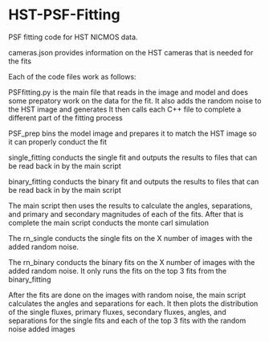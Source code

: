 # HST-PSF-Fitting
PSF fitting code for HST NICMOS data.

cameras.json provides information on the HST cameras that is needed for the fits

Each of the code files work as follows:

PSFfitting.py is the main file that reads in the image and model and does some prepatory work on the data for the fit. It also adds the random noise to the HST image and generates  It then calls each C++ file to complete a different part of the fitting process

PSF_prep bins the model image and prepares it to match the HST image so it can properly conduct the fit

single_fitting conducts the single fit and outputs the results to files that can be read back in by the main script

binary_fitting conducts the binary fit and outputs the results to files that can be read back in by the main script

The main script then uses the results to calculate the angles, separations, and primary and secondary magnitudes of each of the fits. After that is complete the main script conducts the monte carl simulation 

The rn_single conducts the single fits on the X number of images with the added random noise.

The rn_binary conducts the binary fits on the X number of images with the added random noise. It only runs the fits on the top 3 fits from the binary_fitting

After the fits are done on the images with random noise, the main script calculates the angles and separations for each. It then plots the distribution of the single fluxes, primary fluxes, secondary fluxes, angles, and separations for the single fits and each of the top 3 fits with the random noise added images






